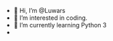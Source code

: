 - 👋 Hi, I’m @Luwars
- 👀 I’m interested in coding.
- 🌱 I’m currently learning Python 3
-

<!---
Luwars/Luwars is a ✨ special ✨ repository because its `README.md` (this file) appears on your GitHub profile.
You can click the Preview link to take a look at your changes.
--->
